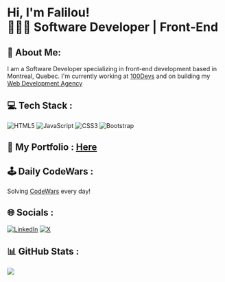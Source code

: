 # Hi, I'm Falilou! <br/> 🧑🏿‍💻 Software Developer | Front-End

## 💫 About Me:
I am a Software Developer specializing in front-end development based in Montreal, Quebec. I'm currently working at [100Devs](https://100devs.org/)
 and on building my [Web Development Agency](https://github.com/227Faddi/mtl-web-designs)

## 💻 Tech Stack :
![HTML5](https://img.shields.io/badge/html5-%23E34F26.svg?style=for-the-badge&logo=html5&logoColor=white) ![JavaScript](https://img.shields.io/badge/javascript-%23323330.svg?style=for-the-badge&logo=javascript&logoColor=%23F7DF1E) ![CSS3](https://img.shields.io/badge/css3-%231572B6.svg?style=for-the-badge&logo=css3&logoColor=white) ![Bootstrap](https://img.shields.io/badge/bootstrap-%238511FA.svg?style=for-the-badge&logo=bootstrap&logoColor=white)

## 👤 My Portfolio : [Here](https://faliloukhouma.netlify.app/)

## 🕹️ Daily CodeWars :
Solving [CodeWars](https://github.com/227Faddi/CodeWars) every day!


## 🌐 Socials :
[![LinkedIn](https://img.shields.io/badge/LinkedIn-%230077B5.svg?logo=linkedin&logoColor=white)](https://www.linkedin.com/in/serigne-khouma)
[![X](https://img.shields.io/badge/X-black.svg?logo=X&logoColor=white)](https://x.com/khoumaDev)

## 📊 GitHub Stats :
![](https://github-readme-streak-stats.herokuapp.com/?user=227Faddi&theme=dark&hide_border=false)<br/>

